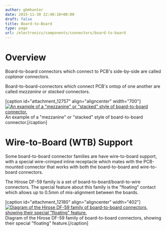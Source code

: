 ```yaml
---
author: gbmhunter
date: 2015-11-30 22:40:10+00:00
draft: false
title: Board-to-Board
type: page
url: /electronics/components/connectors/board-to-board
---
```


# Overview

Board-to-board connectors which connect to PCB's side-by-side are called _coplanar_ connectors.

Board-to-board-connectors which connect PCB's ontop of one another are called _mezzanine_ or _stacked_ connectors.

[caption id="attachment_12757" align="aligncenter" width="700"][![An example of a "mezzanine" or "stacked" style of board-to-board connector.](/images/2015/12/stacked-board-to-board-connector-photo.png)
](/images/2015/12/stacked-board-to-board-connector-photo.png) An example of a "mezzanine" or "stacked" style of board-to-board connector.[/caption]

# Wire-to-Board (WTB) Support

Some board-to-board connector families are have wire-to-board support, with a special wire-crimped inline receptacle which mates with the PCB-mounted connector that works with both the board-to-board and wire-to-board connectors.

The Hirose DF-59 family is a set of board-to-board/board-to-wire connectors. The special feature about this family is the "floating" contact which allows up to 0.5mm of mis-alignment between the boards.

[caption id="attachment_12180" align="aligncenter" width="402"][![Diagram of the Hirose DF-59 family of board-to-board connectors, showing their special "floating" feature.](/images/2011/09/df59-hirose-board-to-board-connector-with-special-floating-feature.pdf.png)
](/images/2011/09/df59-hirose-board-to-board-connector-with-special-floating-feature.pdf.png) Diagram of the Hirose DF-59 family of board-to-board connectors, showing their special "floating" feature.[/caption]

